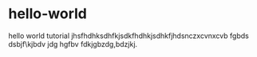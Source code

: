 # hello-world
hello world tutorial
jhsfhdhksdhfkjsdkfhdhkjsdhkfjhdsnczxcvnxcvb  fgbds dsbjf\kjbdv  jdg hgfbv fdkjgbzdg,bdzjkj. 
